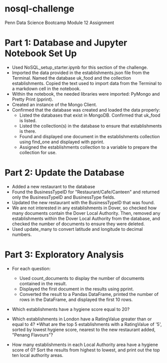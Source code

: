 # nosql-challenge
Penn Data Science Bootcamp Module 12 Assignment

# Part 1: Database and Jupyter Notebook Set Up
* Used NoSQL_setup_starter.ipynb for this section of the challenge.
* Imported the data provided in the establishments.json file from the Terminal. Named the database uk_food and the collection establishments. Copied the text used to import data from the Terminal to a markdown cell in the notebook.
* Within the notebook, the needed libraries were imported: PyMongo and Pretty Print (pprint).
* Created an instance of the Mongo Client.
* Confirmed that the database was created and loaded the data properly:
  * Listed the databases that exist in MongoDB. Confirmed that uk_food is listed.
  * Listed the collection(s) in the database to ensure that establishments is there.
  * Found and displayed one document in the establishments collection using find_one and displayed with pprint.
  * Assigned the establishments collection to a variable to prepare the collection for use.
  
# Part 2: Update the Database
* Added a new restaurant to the database
* Found the BusinessTypeID for "Restaurant/Cafe/Canteen" and returned only the BusinessTypeID and BusinessType fields.
* Updated the new restaurant with the BusinessTypeID that was found.
* We are not interested in any establishments in Dover, so checked how many documents contain the Dover Local Authority. Then, removed any establishments within the Dover Local Authority from the database, and checked the number of documents to ensure they were deleted.
* Used update_many to convert latitude and longitude to decimal numbers.

# Part 3: Exploratory Analysis

* For each question:
  * Used count_documents to display the number of documents contained in the result.
  * Displayed the first document in the results using pprint.
  * Converted the result to a Pandas DataFrame, printed the number of rows in the DataFrame, and displayed the first 10 rows.

* Which establishments have a hygiene score equal to 20?
* Which establishments in London have a RatingValue greater than or equal to 4?
*What are the top 5 establishments with a RatingValue of '5', sorted by lowest hygiene score, nearest to the new restaurant added, "Penang Flavours"?
* How many establishments in each Local Authority area have a hygiene score of 0? Sort the results from highest to lowest, and print out the top ten local authority areas.
